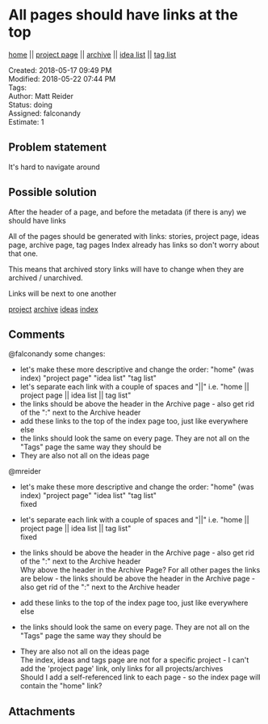 # All pages should have links at the top

[home](../index.md) || [project page](../agilemarkdown-project.md) || [archive](archive.md) || [idea list](../ideas.md) || [tag list](../tags.md)

Created: 2018-05-17 09:49 PM  
Modified: 2018-05-22 07:44 PM  
Tags:   
Author: Matt Reider  
Status: doing  
Assigned: falconandy  
Estimate: 1  

## Problem statement

It's hard to navigate around

## Possible solution

After the header of a page, and before the metadata (if there is any) we should have links

All of the pages should be generated with links: stories, project page, ideas page, archive page, tag pages
Index already has links so don't worry about that one.

This means that archived story links will have to change when they are archived / unarchived.

Links will be next to one another

[project](link) [archive](link) [ideas](link) [index](link)

## Comments

 @falconandy some changes:
- let's make these more descriptive and change the order: "home" (was index) "project page" "idea list" "tag list"
- let's separate each link with a couple of spaces and "||" i.e. "home  ||  project page  ||  idea list ||  tag list"
- the links should be above the header in the Archive page - also get rid of the ":" next to the Archive header
- add these links to the top of the index page too, just like everywhere else
- the links should look the same on every page. They are not all on the "Tags" page the same way they should be
- They are also not all on the ideas page

@mreider
- let's make these more descriptive and change the order: "home" (was index) "project page" "idea list" "tag list"  
fixed

- let's separate each link with a couple of spaces and "||" i.e. "home  ||  project page  ||  idea list ||  tag list"  
fixed

- the links should be above the header in the Archive page - also get rid of the ":" next to the Archive header  
Why above the header in the Archive Page? For all other pages the links are below - the links should be above the header in the Archive page - also get rid of the ":" next to the Archive header

- add these links to the top of the index page too, just like everywhere else  
- the links should look the same on every page. They are not all on the "Tags" page the same way they should be  
- They are also not all on the ideas page  
The index, ideas and tags page are not for a specific project - I can't add the 'project page' link, only links for all projects/archives  
Should I add a self-referenced link to each page - so the index page will contain the "home" link?


## Attachments

